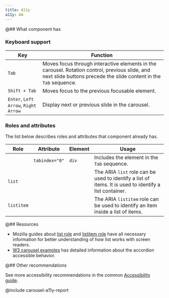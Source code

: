 ```yaml
---
title: A11y
a11y: AA
---
```


@## What component has

### Keyboard support

| Key                             | Function                                                                                                                                                            |
| ------------------------------- | ------------------------------------------------------------------------------------------------------------------------------------------------------------------- |
| `Tab`                           | Moves focus through interactive elements in the carousel. Rotation control, previous slide, and next slide buttons precede the slide content in the `Tab` sequence. |
| `Shift + Tab`                   | Moves focus to the previous focusable element.                                                                                                                      |
| `Enter`, `Left Arrow`, `Right Arrow` | Display next or previous slide in the carousel.                                                                                                                     |

### Roles and attributes

The list below describes roles and attributes that component already has.

| Role       | Attribute      | Element | Usage                                                                                                  |
| ---------- | -------------- | ------- | ------------------------------------------------------------------------------------------------------ |
|            | `tabindex="0"` | `div`   | Includes the element in the `Tab` sequence.                                                            |
| `list`     |                |         | The ARIA `list` role can be used to identify a list of items. It is used to identify a list container. |
| `listitem` |                |         | The ARIA `listitem` role can be used to identify an item inside a list of items.                       |

@## Resources

- Mozilla guides about [list role](https://developer.mozilla.org/en-US/docs/Web/Accessibility/ARIA/Roles/list_role) and [listitem role](https://developer.mozilla.org/en-US/docs/Web/Accessibility/ARIA/Roles/listitem_role) have all necessary information for better understanding of how list works with screen readers.
- [W3 carousel examples](https://www.w3.org/WAI/ARIA/apg/patterns/carousel/) has detailed information about the accordion accessible behavior.

@## Other recommendations

See more accessibility recommendations in the common [Accessibility guide](/core-principles/a11y/).

@include carousel-a11y-report
